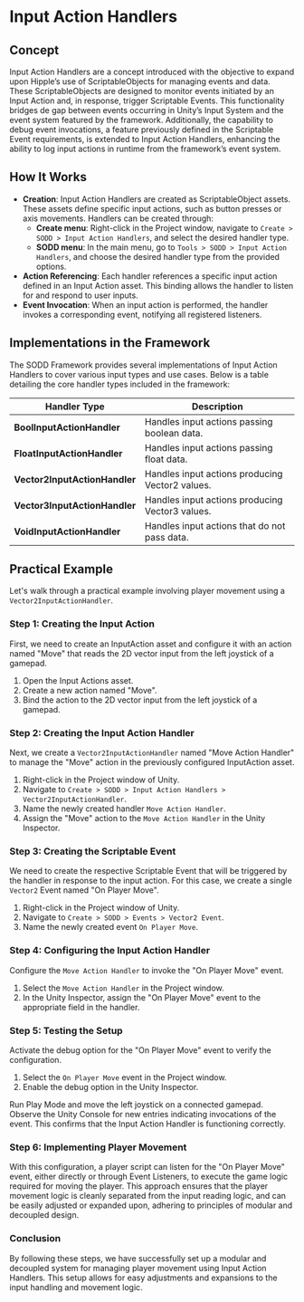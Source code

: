 ﻿# Input Action Handlers

## Concept

Input Action Handlers are a concept introduced with the objective to expand upon Hipple’s use of ScriptableObjects for
managing events and data. These ScriptableObjects are designed to monitor events initiated by an Input Action and, in
response, trigger Scriptable Events. This functionality bridges de gap between events occurring in Unity’s Input System
and the event system featured by the framework. Additionally, the capability to debug event invocations, a feature
previously defined in the Scriptable Event requirements, is extended to Input Action Handlers, enhancing the ability to
log input actions in runtime from the framework’s event system.

## How It Works

- **Creation**: Input Action Handlers are created as ScriptableObject assets. These assets define specific input
  actions, such as button presses or axis movements. Handlers can be created through:
    - **Create menu**: Right-click in the Project window, navigate to `Create > SODD > Input Action Handlers`, and
      select the desired handler type.
    - **SODD menu**: In the main menu, go to `Tools > SODD > Input Action Handlers`, and choose the desired handler type
      from the provided options.
- **Action Referencing**: Each handler references a specific input action defined in an Input Action asset. This binding allows the
  handler to listen for and respond to user inputs.
- **Event Invocation**: When an input action is performed, the handler invokes a corresponding event, notifying all
  registered listeners.

## Implementations in the Framework

The SODD Framework provides several implementations of Input Action Handlers to cover various input types and use cases.
Below is a table detailing the core handler types included in the framework:

| **Handler Type**              | **Description**                                 |
|-------------------------------|-------------------------------------------------|
| **BoolInputActionHandler**    | Handles input actions passing boolean data.     |
| **FloatInputActionHandler**   | Handles input actions passing float data.       |
| **Vector2InputActionHandler** | Handles input actions producing Vector2 values. |
| **Vector3InputActionHandler** | Handles input actions producing Vector3 values. |
| **VoidInputActionHandler**    | Handles input actions that do not pass data.    |

## Practical Example

Let's walk through a practical example involving player movement using a `Vector2InputActionHandler`.

### Step 1: Creating the Input Action

First, we need to create an InputAction asset and configure it with an action named "Move" that reads the 2D vector input from the left joystick of a gamepad.

1. Open the Input Actions asset.
2. Create a new action named "Move".
3. Bind the action to the 2D vector input from the left joystick of a gamepad.

### Step 2: Creating the Input Action Handler

Next, we create a `Vector2InputActionHandler` named "Move Action Handler" to manage the "Move" action in the previously configured InputAction asset.

1. Right-click in the Project window of Unity.
2. Navigate to `Create > SODD > Input Action Handlers > Vector2InputActionHandler`.
3. Name the newly created handler `Move Action Handler`.
4. Assign the "Move" action to the `Move Action Handler` in the Unity Inspector.

### Step 3: Creating the Scriptable Event

We need to create the respective Scriptable Event that will be triggered by the handler in response to the input action. For this case, we create a single `Vector2` Event named "On Player Move".

1. Right-click in the Project window of Unity.
2. Navigate to `Create > SODD > Events > Vector2 Event`.
3. Name the newly created event `On Player Move`.

### Step 4: Configuring the Input Action Handler

Configure the `Move Action Handler` to invoke the "On Player Move" event.

1. Select the `Move Action Handler` in the Project window.
2. In the Unity Inspector, assign the "On Player Move" event to the appropriate field in the handler.

### Step 5: Testing the Setup

Activate the debug option for the "On Player Move" event to verify the configuration.

1. Select the `On Player Move` event in the Project window.
2. Enable the debug option in the Unity Inspector.

Run Play Mode and move the left joystick on a connected gamepad. Observe the Unity Console for new entries indicating invocations of the event. This confirms that the Input Action Handler is functioning correctly.

### Step 6: Implementing Player Movement

With this configuration, a player script can listen for the "On Player Move" event, either directly or through Event Listeners, to execute the game logic required for moving the player. This approach ensures that the player movement logic is cleanly separated from the input reading logic, and can be easily adjusted or expanded upon, adhering to principles of modular and decoupled design.

### Conclusion

By following these steps, we have successfully set up a modular and decoupled system for managing player movement using Input Action Handlers. This setup allows for easy adjustments and expansions to the input handling and movement logic.
